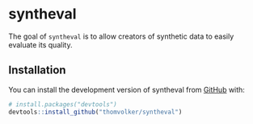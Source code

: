 
# syntheval

<!-- badges: start -->
<!-- badges: end -->

The goal of `syntheval` is to allow creators of synthetic data to easily evaluate its quality. 

## Installation

You can install the development version of syntheval from [GitHub](https://github.com/) with:

``` r
# install.packages("devtools")
devtools::install_github("thomvolker/syntheval")
```

<!-- ## Example -->

<!-- This is a basic example which shows you how to solve a common problem: -->

<!-- ``` r -->
<!-- library(syntheval) -->
<!-- ## basic example code -->
<!-- ``` -->

